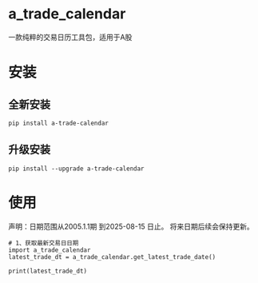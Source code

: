 # a_trade_calendar

一款纯粹的交易日历工具包，适用于A股

# 安装

## 全新安装

```
pip install a-trade-calendar
```

## 升级安装

```
pip install --upgrade a-trade-calendar
```

# 使用

声明：日期范围从2005.1.1期 到2025-08-15 日止。
将来日期后续会保持更新。
```
# 1、获取最新交易日日期
import a_trade_calendar
latest_trade_dt = a_trade_calendar.get_latest_trade_date()

print(latest_trade_dt)


```